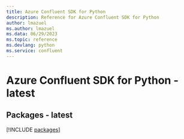 ```yaml
---
title: Azure Confluent SDK for Python
description: Reference for Azure Confluent SDK for Python
author: lmazuel
ms.author: lmazuel
ms.data: 06/29/2023
ms.topic: reference
ms.devlang: python
ms.service: confluent
---
```

# Azure Confluent SDK for Python - latest
## Packages - latest
[!INCLUDE [packages](confluent-index.md)]